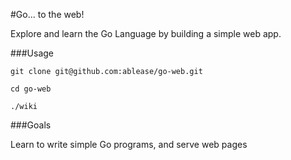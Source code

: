 #Go... to the web!

Explore and learn the Go Language by building a simple web app. 

###Usage

```
git clone git@github.com:ablease/go-web.git

cd go-web

./wiki

```

###Goals

Learn to write simple Go programs, and serve web pages
